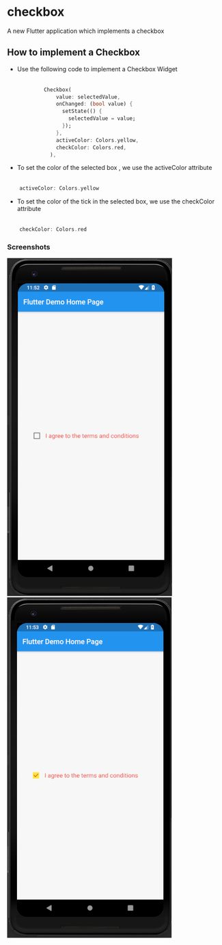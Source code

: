 # checkbox

A new Flutter application which implements a checkbox

## How to implement a Checkbox

- Use the following code to implement a Checkbox Widget

```dart

            Checkbox(
                value: selectedValue,
                onChanged: (bool value) {
                  setState(() {
                    selectedValue = value;
                  });
                },
                activeColor: Colors.yellow,
                checkColor: Colors.red,
              ),

```

- To set the color of the selected box , we use the activeColor attribute

```dart

    activeColor: Colors.yellow

```

- To set the color of the tick in the selected box, we use the checkColor attribute

```dart

    checkColor: Colors.red

```


### Screenshots

![](./screenshots/screen1.png) ![](./screenshots/screen2.png)
